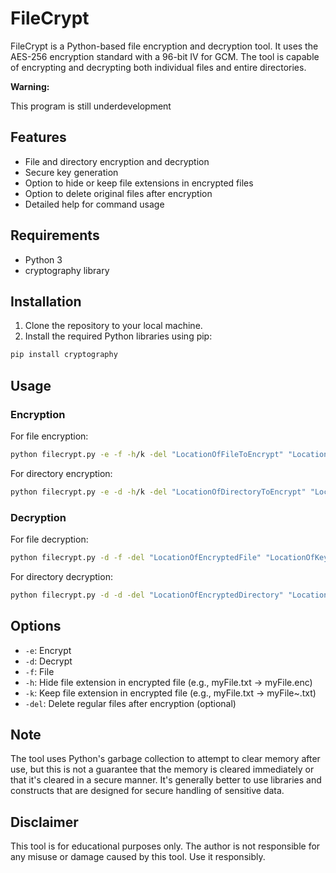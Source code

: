 # FileCrypt

FileCrypt is a Python-based file encryption and decryption tool. It uses the AES-256 encryption standard with a 96-bit IV for GCM. The tool is capable of encrypting and decrypting both individual files and entire directories.


**Warning:**

This program is still underdevelopment

## Features

- File and directory encryption and decryption
- Secure key generation
- Option to hide or keep file extensions in encrypted files
- Option to delete original files after encryption
- Detailed help for command usage

## Requirements

- Python 3
- cryptography library

## Installation

1. Clone the repository to your local machine.
2. Install the required Python libraries using pip:

```bash
pip install cryptography
```

## Usage

### Encryption

For file encryption:

```bash
python filecrypt.py -e -f -h/k -del "LocationOfFileToEncrypt" "LocationToSaveEncryptedFile"
```

For directory encryption:

```bash
python filecrypt.py -e -d -h/k -del "LocationOfDirectoryToEncrypt" "LocationToSaveEncryptedFiles"
```

### Decryption

For file decryption:

```bash
python filecrypt.py -d -f -del "LocationOfEncryptedFile" "LocationOfKey"
```

For directory decryption:

```bash
python filecrypt.py -d -d -del "LocationOfEncryptedDirectory" "LocationOfKey"
```

## Options

- `-e`: Encrypt
- `-d`: Decrypt
- `-f`: File
- `-h`: Hide file extension in encrypted file (e.g., myFile.txt -> myFile.enc)
- `-k`: Keep file extension in encrypted file (e.g., myFile.txt -> myFile~.txt)
- `-del`: Delete regular files after encryption (optional)

## Note

The tool uses Python's garbage collection to attempt to clear memory after use, but this is not a guarantee that the memory is cleared immediately or that it's cleared in a secure manner. It's generally better to use libraries and constructs that are designed for secure handling of sensitive data.

## Disclaimer

This tool is for educational purposes only. The author is not responsible for any misuse or damage caused by this tool. Use it responsibly.